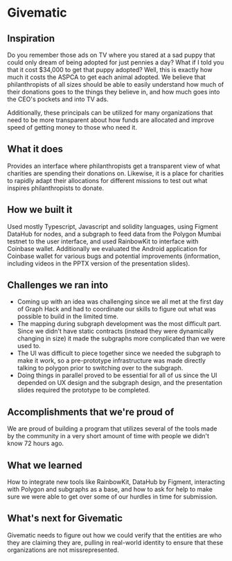 # Givematic

## Inspiration
Do you remember those ads on TV where you stared at a sad puppy that could only dream of being adopted for just pennies a day? What if I told you that it cost $34,000 to get that puppy adopted? Well, this is exactly how much it costs the ASPCA to get each animal adopted. We believe that philanthropists of all sizes should be able to easily understand how much of their donations goes to the things they believe in, and how much goes into the CEO's pockets and into TV ads. 

Additionally, these principals can be utilized for many organizations that need to be more transparent about how funds are allocated and improve speed of getting money to those who need it.

## What it does
Provides an interface where philanthropists get a transparent view of what charities are spending their donations on. Likewise, it is a place for charities to rapidly adapt their allocations for different missions to test out what inspires philanthropists to donate.

## How we built it
Used mostly Typescript, Javascript and solidity languages, using Figment DataHub for nodes, and a subgraph to feed data from the Polygon Mumbai testnet to the user interface, and used RainbowKit to interface with Coinbase wallet. Additionally we evaluated the Android application for Coinbase wallet for various bugs and potential improvements (information, including videos in the PPTX version of the presentation slides).

## Challenges we ran into
- Coming up with an idea was challenging since we all met at the first day of Graph Hack and had to coordinate our skills to figure out what was possible to build in the limited time.
- The mapping during subgraph development was the most difficult part. Since we didn't have static contracts (instead they were dynamically changing in size) it made the subgraphs more complicated than we were used to.
- The UI was difficult to piece together since we needed the subgraph to make it work, so a pre-prototype infrastructure was made directly talking to polygon prior to switching over to the subgraph.
- Doing things in parallel proved to be essential for all of us since the UI depended on UX design and the subgraph design, and the presentation slides required the prototype to be completed.

## Accomplishments that we're proud of
We are proud of building a program that utilizes several of the tools made by the community in a very short amount of time with people we didn't know 72 hours ago.

## What we learned
How to integrate new tools like RainbowKit, DataHub by Figment, interacting with Polygon and subgraphs as a base, and how to ask for help to make sure we were able to get over some of our hurdles in time for submission.

## What's next for Givematic
Givematic needs to figure out how we could verify that the entities are who they are claiming they are, pulling in real-world identity to ensure that these organizations are not missrepresented.
